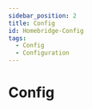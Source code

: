 ```yaml
---
sidebar_position: 2
title: Config
id: Homebridge-Config
tags:
  - Config
  - Configuration
---
```


# Config
